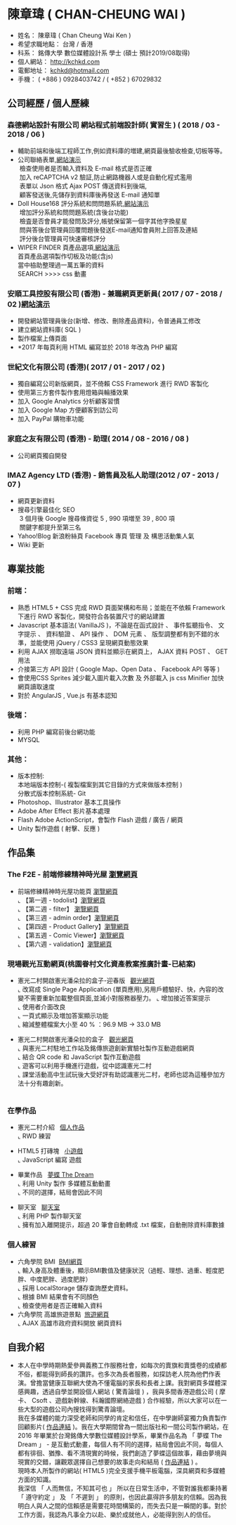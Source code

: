 # 陳章瑋 ( CHAN-CHEUNG WAI ) 

* 姓名： 陳章瑋 ( Chan Cheung Wai Ken )
* 希望求職地點： 台灣 / 香港
* 科系： 銘傳大學 數位媒體設計系 學士  (碩士 預計2019/08取得)
* 個人網站： http://kchkd.com
* 電郵地址： kchkd@hotmail.com
* 手機： ( +886 ) 0928403742 / ( +852 ) 67029832
## 公司經歷 / 個人歷練
### 森德網站設計有限公司 網站程式前端設計師( 實習生 )  ( 2018 / 03 - 2018 / 06 ) 
* 輔助前端和後端工程師工作,例如資料庫的増建,網頁最後驗收檢查,切板等等。
* 公司聯絡表單,<a href="https://www.forestwebs.com.tw/contact.php" target="_blank">網站演示</a><br>
  檢查使用者是否輸入資料及 E-mail 格式是否正確<br>
  加入 reCAPTCHA v2 驗証,防止網路機器人或是自動化程式濫用<br>
  表單以 Json 格式 Ajax POST 傳送資料到後端,<br>
  顧客發送後,先儲存到資料庫後再發送 E-mail 通知單<br>
* Doll House168 評分系統和問問題系統,<a href="http://www.isex.tw/product_in.php?id=91" target="_blank">網站演示</a><br>
  增加評分系統和問問題系統(含後台功能)<br>
  檢査是否會員才能發問及評分,帳號保留第一個字其他字換星星<br>
  問與答後台管理員回覆問題後發送E-mail通知會員附上回答及連結<br>
  評分後台管理員可快速審核評分<br>
* WIPER FINDER 頁產品選項,<a href="http://us.wiperfindersystem.com/ " target="_blank">網站演示</a><br>
  首頁產品選項製作切板及功能(含js)<br>
  當中栛助整理過一萬五筆的資料<br>
  SEARCH >>>> css 動畫<br>
  

### 安順工具控股有限公司 (香港) - 兼職網頁更新員( 2017 / 07 - 2018 / 02 )<a href="http://kchkd.com/anson/php" target="_blank">網站演示</a>
* 開發網站管理員後台(新增、修改、刪除產品資料)，令普通員工修改
* 建立網站資料庫( SQL )
* 製作檔案上傳頁面
*  *2017 年每頁利用 HTML 編寫並於 2018 年改為 PHP 編寫

### 世紀文化有限公司 (香港)( 2017 / 01 - 2017 / 02 )
* 獨自編寫公司新版網頁，並不倚賴 CSS Framework 進行 RWD 客製化
* 使用第三方套件製作套用燈箱與輪播效果
* 加入 Google Analytics 分析顧客習慣
* 加入 Google Map 方便顧客到訪公司
* 加入 PayPal 購物車功能
  
### 家庭之友有限公司  (香港)  - 助理( 2014 / 08 - 2016 / 08 )
* 公司網頁獨自開發

###  IMAZ Agency LTD  (香港)  - 銷售員及私人助理(2012 / 07 - 2013 / 07 )
* 網頁更新資料
* 搜尋引擎最佳化 SEO <br>
  3 個月後 Google 搜尋條資從 5 , 990 項増至 39 , 800 項 <br>
  關鍵字都提升至第三名
* Yahoo!Blog 新浪粉絲頁 Facebook 專頁 管理 及 構思活動集人氣
* Wiki 更新

## 專業技能

### 前端：
* 熟悉 HTML5 + CSS 完成 RWD 頁面架構和布局；並能在不依賴 Framework 下進行 RWD 客製化，開發符合各裝置尺寸的網站建置
* Javascript 基本語法( VanillaJS )，不論是在函式設計 、 事件監聽指令、 文字提示 、 資料驗證 、 API 操作 、 DOM 元素 、 版型調整都有到不錯的水準，並能使用 jQuery / CSS3 呈現網頁動態效果
* 利用 AJAX 撈取遠端 JSON 資料並顯示在網頁上， AJAX 資料 POST 、 GET 用法
* 介接第三方 API 設計 ( Google Map、Open Data 、 Facebook API 等等 ) 
* 會使用CSS Sprites 減少載入圖片載入次數 及 外部載入 js css Minifier 加快網頁讀取速度
* 對於 AngularJS , Vue.js 有基本認知
### 後端：
* 利用 PHP 編寫前後台網功能
* MYSQL
### 其他：
* 版本控制:<br>
  本地端版本控制-( 複製檔案到其它目錄的方式來做版本控制 ) <br>
  分散式版本控制系統- Git <br>
* Photoshop、Illustrator 基本工具操作
* Adobe After Effect 影片基本處理
* Flash Adobe ActionScript，會製作 Flash 遊戲 / 廣告 / 網頁 
* Unity 製作遊戲 ( 射擊、反應 )

## 作品集
  
### The F2E - 前端修練精神時光屋 <a href="https://github.com/hexschool/TheF2E" target="_blank">瀏覽網頁</a><BR>
- 前端修練精神時光屋功能頁 <a href="http://www.kchkd.com/hexschool/index.php/" target="_blank">瀏覽網頁</a><BR>
  ⌞ 【第一週 - todolist】<a href="http://www.kchkd.com/hexschool/no1.todolist/" target="_blank">瀏覽網頁</a><BR>
  ⌞ 【第二週 - filter】  <a href="http://www.kchkd.com/hexschool/no2.filter/" target="_blank">瀏覽網頁</a><BR>
  ⌞ 【第三週 - admin order】<a href="http://www.kchkd.com/hexschool/no3.adminorder/" target="_blank">瀏覽網頁</a><BR>
  ⌞ 【第四週 - Product Gallery】<a href="http://www.kchkd.com/hexschool/no4.product-gallery/" target="_blank">瀏覽網頁</a><BR>
  ⌞ 【第五週 - Comic Viewer】<a href="http://www.kchkd.com/hexschool/no5.comic-viewer/" target="_blank">瀏覽網頁</a><BR>
  ⌞ 【第六週 - validation】<a href="http://www.kchkd.com/hexschool/no6.validation/" target="_blank">瀏覽網頁</a><BR>
  
### 現場觀光互動網頁(桃園眷村文化資產教案推廣計畫-已結案)
- 憲光二村開啟憲光潘朵拉的盒子-迎春版 &nbsp; <a href="http://kchkd.com/s2/game2/" target="_blank">觀光網頁</a><BR>
  ⌞ 改寫成 Single Page Application (單頁應用),另用戶體驗好、快，內容的改變不需要重新加載整個頁面,並減小對服務器壓力。
  ⌞ 增加接近答案提示<BR>
  ⌞ 使用者介面改良<BR>
  ⌞ 一頁式顯示及増加答案顯示功能<BR>
  ⌞ 縮減整體檔案大小至 40 % ：96.9 MB -> 33.0 MB <BR>
 
- 憲光二村開啟憲光潘朵拉的盒子 &nbsp; <a href="http://kchkd.com/s2/game/" target="_blank">觀光網頁</a><BR>
  ⌞ 與憲光二村駐地工作站及銘傳旅遊創新實驗社製作互動遊戲網頁<BR>
  ⌞ 結合 QR code 和 JavaScript 製作互動遊戲<BR>
  ⌞ 遊客可以利用手機進行遊戲，從中認識憲光二村<BR>
  ⌞ 課堂活動高中生試玩後大受好評有助認識憲光二村，老師也認為這種參加方法十分有趣創新。<br>
  
### 在學作品
- 憲光二村介紹 &nbsp; <a href="http://kchkd.com/sianguang2ndvillage" target="_blank">個人作品</a><BR>
  ⌞ RWD 練習<BR>
  
- HTML5 打磚塊 &nbsp; <a href="http://kchkd.com/html5game" target="_blank">小遊戲</a><BR>
  ⌞ JavaScript 編寫 遊戲<BR>

- 畢業作品 &nbsp; <a href="http://kchkd.com/TheDream" target="_blank"> 夢蝶 The Dream </a><BR>
  ⌞ 利用 Unity 製作 多媒體互動動畫<BR>
  ⌞ 不同的選擇，結局會因此不同<BR>
  
- 聊天室 &nbsp; <a href="http://kchkd.com/chatroom" target="_blank">聊天室</a><BR>
  ⌞ 利用 PHP 製作聊天室<BR>
  ⌞ 擁有加入離開提示，超過 20 筆會自動轉成 .txt 檔案，自動刪除資料庫數據
  
### 個人練習
- 六角學院 BMI  <a href="http://kchkd.com/bmi/2.0" target="_blank">BMI網頁</a><BR>
  ⌞ 輸入身高及體重後，顯示BMI數值及健康狀況（過輕、理想、過重、輕度肥胖、中度肥胖、過度肥胖）<BR>
  ⌞ 採用 LocalStorage 儲存查詢歷史資料。<BR>
  ⌞ 根據 BMI 結果會有不同顏色<br>
  ⌞ 檢查使用者是否正確輸入資料<br>
- 六角學院 高雄旅遊景點  <a href="http://www.kchkd.com/kaohsiung-travel/" target="_blank">旅遊網頁</a><BR>
  ⌞ AJAX 高雄市政府資料開放 網頁資料
  
## 自我介紹
* 本人在中學時期熱愛參興義務工作服務社會，如每次的賣旗和賣獎卷的成績都不俗，都能得到師長的讚許。也多次為長者服務，如探訪老人院為他們作表演。曾擔當健康互聯網大使為不懂電腦的家長和長者上課。我對網頁多媒體深感興趣，透過自學並開設個人網站 ( 驚青論壇 ) ，我與多間香港遊戲公司 ( 摩卡、 Csoft 、遊戲新幹線、科瀚國際網絡遊戲 ) 合作經驗，所以大家可以在一些大型的遊戲公司內搜找得到驚青論壇。<BR>
  我在多媒體的能力深受老師和同學的肯定和信任，在中學謝師宴獨力負責製作回顧影片( <a href="https://www.youtube.com/watch?v=s2vmSVf-qKo" target="_blank">作品連結</a> )。我在大學期間曾為一間出版社和一間公司製作網站，在 2016 年畢業於台灣銘傳大學數位媒體設計學系，畢業作品名為 「 夢蝶 The Dream 」 - 是互動式動畫，每個人有不同的選擇，結局會因此不同，每個人都有徘徊、猶豫、看不清現實的時候，我們創造了夢蝶這個故事，藉由夢境與現實的交錯，讓觀眾選擇自己想要的故事走向和結局 ( <a href="https://www.youtube.com/watch?v=_2Ul-t7tng4" target="_blank">作品連結</a> ) 。<BR>
  現時本人所製作的網站( HTML5 )完全支援手機平板電腦，深具網頁和多媒體方面的知識。<BR>
我深信 「 人而無信，不知其可也 」 所以在日常生活中，不管對誰我都秉持著 「 遵守約定 」 及 「 不遲到 」 的原則，也因此贏得許多朋友的信賴。因為我明白人與人之間的信賴感是需要花時間構築的，而失去只是一瞬間的事。對於工作方面，我認為凡事全力以赴、樂於成就他人，必能得到別人的信任。<BR>





